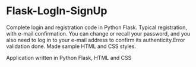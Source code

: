 # Flask-LogIn-SignUp
Complete login and registration code in Python Flask. Typical registration, with e-mail confirmation. You can change or recall your password, and you also need to log in to your e-mail address to confirm its authenticity.Error validation done. Made sample HTML and CSS styles.

Application written in Python Flask, HTML and CSS

